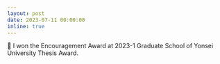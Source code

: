```yaml
---
layout: post
date: 2023-07-11 00:00:00
inline: true
---
```


🎉 I won the Encouragement Award at 2023-1 Graduate School of Yonsei University Thesis Award.
